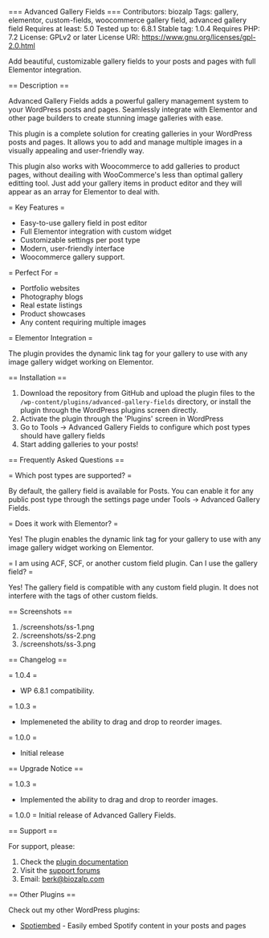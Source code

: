 === Advanced Gallery Fields ===
Contributors: biozalp
Tags: gallery, elementor, custom-fields, woocommerce gallery field, advanced gallery field
Requires at least: 5.0
Tested up to: 6.8.1
Stable tag: 1.0.4
Requires PHP: 7.2
License: GPLv2 or later
License URI: https://www.gnu.org/licenses/gpl-2.0.html

Add beautiful, customizable gallery fields to your posts and pages with full Elementor integration.

== Description ==

Advanced Gallery Fields adds a powerful gallery management system to your WordPress posts and pages. Seamlessly integrate with Elementor and other page builders to create stunning image galleries with ease.

This plugin is a complete solution for creating galleries in your WordPress posts and pages. It allows you to add and manage multiple images in a visually appealing and user-friendly way.

This plugin also works with Woocommerce to add galleries to product pages, without deailing with WooCommerce's less than optimal gallery editting tool. Just add your gallery items in product editor and they will appear as an array for Elementor to deal with.

= Key Features =

* Easy-to-use gallery field in post editor
* Full Elementor integration with custom widget
* Customizable settings per post type
* Modern, user-friendly interface
* Woocommerce gallery support.

= Perfect For =

* Portfolio websites
* Photography blogs
* Real estate listings
* Product showcases
* Any content requiring multiple images

= Elementor Integration =

The plugin provides the dynamic link tag for your gallery to use with any image gallery widget working on Elementor.

== Installation ==

1. Download the repository from GitHub and upload the plugin files to the `/wp-content/plugins/advanced-gallery-fields` directory, or install the plugin through the WordPress plugins screen directly.
2. Activate the plugin through the 'Plugins' screen in WordPress
3. Go to Tools -> Advanced Gallery Fields to configure which post types should have gallery fields
4. Start adding galleries to your posts!

== Frequently Asked Questions ==

= Which post types are supported? =

By default, the gallery field is available for Posts. You can enable it for any public post type through the settings page under Tools -> Advanced Gallery Fields.

= Does it work with Elementor? =

Yes! The plugin enables the dynamic link tag for your gallery to use with any image gallery widget working on Elementor.

= I am using ACF, SCF, or another custom field plugin. Can I use the gallery field? =

Yes! The gallery field is compatible with any custom field plugin. It does not interfere with the tags of other custom fields.

== Screenshots ==

1. /screenshots/ss-1.png
2. /screenshots/ss-2.png
3. /screenshots/ss-3.png


== Changelog ==

= 1.0.4 =
* WP 6.8.1 compatibility.

= 1.0.3 =
* Implemeneted the ability to drag and drop to reorder images.

= 1.0.0 =
* Initial release

== Upgrade Notice ==

= 1.0.3 =
* Implemented the ability to drag and drop to reorder images.

= 1.0.0 =
Initial release of Advanced Gallery Fields.

== Support ==

For support, please:

1. Check the [plugin documentation](https://wordpress.org/plugins/advanced-gallery-fields)
2. Visit the [support forums](https://wordpress.org/support/plugin/advanced-gallery-fields)
3. Email: berk@biozalp.com

== Other Plugins ==

Check out my other WordPress plugins:

* [Spotiembed](https://wordpress.com/plugins/spotiembed) - Easily embed Spotify content in your posts and pages
